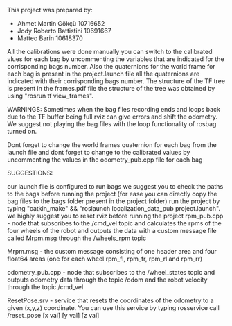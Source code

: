 This project was prepared by:

- Ahmet Martin Gökçü 10716652
- Jody Roberto Battistini 10691667
- Matteo Barin 10618370

All the calibrations were done manually you can switch to the calibrated vlues for each bag by uncommenting the variables that are indicated for the corrisponding bags number. Also the quaternions for the world frame for each bag is present in the project.launch file all the quaternions are indicated with their corrisponding bags number. The structure of the TF tree is present in the frames.pdf file the structure of the tree was obtained by using "rosrun tf view_frames".

WARNINGS: Sometimes when the bag files recording ends and loops back due to the TF buffer being full rviz can give errors and shift the odometry. We suggest not playing the bag files with the loop functionality of rosbag turned on.

Dont forget to change the world frames quaternion for each bag from the launch file and dont forget to change to the calibrated values by uncommenting the values in the odometry_pub.cpp file for each bag

SUGGESTIONS:

our launch file is configured to run bags we suggest you to check the paths to the bags before running the project (for ease you can directly copy the bag files to the bags folder present in the project folder)
run the project by typing "catkin_make" && "roslaunch localization_data_pub project.launch".
we highly suggest you to reset rviz before running the project
rpm_pub.cpp - node that subscribes to the /cmd_vel topic and calculates the rpms of the four wheels of the robot and outputs the data with a custom message file called Mrpm.msg through the /wheels_rpm topic

Mrpm.msg - the custom message consisting of one header area and four float64 areas (one for each wheel rpm_fl, rpm_fr, rpm_rl and rpm_rr)

odometry_pub.cpp - node that subscribes to the /wheel_states topic and outputs odometry data through the topic /odom and the robot velocity through the topic /cmd_vel

ResetPose.srv - service that resets the coordinates of the odometry to a given (x,y,z) coordinate. You can use this service by typing rosservice call /reset_pose [x val] [y val] [z val]
